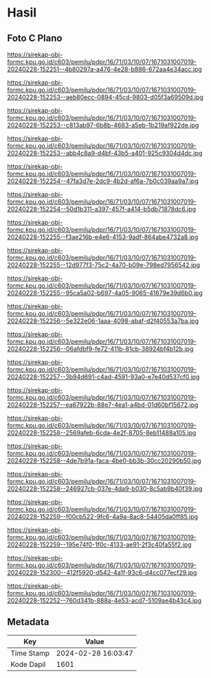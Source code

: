 # Hasil

## Foto C Plano

https://sirekap-obj-formc.kpu.go.id/c603/pemilu/pdpr/16/71/03/10/07/1671031007019-20240228-152251--4b80297a-a476-4e28-b886-672aa4e34acc.jpg

https://sirekap-obj-formc.kpu.go.id/c603/pemilu/pdpr/16/71/03/10/07/1671031007019-20240228-152253--aeb80ecc-0894-45cd-9803-d05f3a69509d.jpg

https://sirekap-obj-formc.kpu.go.id/c603/pemilu/pdpr/16/71/03/10/07/1671031007019-20240228-152253--c813ab97-6b8b-4683-a5eb-1b219af922de.jpg

https://sirekap-obj-formc.kpu.go.id/c603/pemilu/pdpr/16/71/03/10/07/1671031007019-20240228-152253--abb4c8a9-d4bf-43b5-a401-925c9304d4dc.jpg

https://sirekap-obj-formc.kpu.go.id/c603/pemilu/pdpr/16/71/03/10/07/1671031007019-20240228-152254--47fa3d7e-2dc9-4b2d-af6a-7b0c039aa9a7.jpg

https://sirekap-obj-formc.kpu.go.id/c603/pemilu/pdpr/16/71/03/10/07/1671031007019-20240228-152254--50d1b311-a397-457f-a414-b5db71878dc6.jpg

https://sirekap-obj-formc.kpu.go.id/c603/pemilu/pdpr/16/71/03/10/07/1671031007019-20240228-152255--f3ae216b-e4e6-4153-9adf-864abe4732a8.jpg

https://sirekap-obj-formc.kpu.go.id/c603/pemilu/pdpr/16/71/03/10/07/1671031007019-20240228-152255--12d977f3-75c2-4a70-b09e-798ed7956542.jpg

https://sirekap-obj-formc.kpu.go.id/c603/pemilu/pdpr/16/71/03/10/07/1671031007019-20240228-152255--95ca5a02-b697-4a05-9065-41679e39d6b0.jpg

https://sirekap-obj-formc.kpu.go.id/c603/pemilu/pdpr/16/71/03/10/07/1671031007019-20240228-152256--5e322e06-1aaa-4098-abaf-d2f40553a7ba.jpg

https://sirekap-obj-formc.kpu.go.id/c603/pemilu/pdpr/16/71/03/10/07/1671031007019-20240228-152256--06afdbf9-fe72-411b-81cb-38924bf4b12b.jpg

https://sirekap-obj-formc.kpu.go.id/c603/pemilu/pdpr/16/71/03/10/07/1671031007019-20240228-152257--3b94d691-c4ad-4591-93a0-e7e40d537cf0.jpg

https://sirekap-obj-formc.kpu.go.id/c603/pemilu/pdpr/16/71/03/10/07/1671031007019-20240228-152257--ea67922b-88e7-4ea1-a4bd-01d60bf15672.jpg

https://sirekap-obj-formc.kpu.go.id/c603/pemilu/pdpr/16/71/03/10/07/1671031007019-20240228-152258--2569afeb-6cda-4e2f-8705-8eb11488a105.jpg

https://sirekap-obj-formc.kpu.go.id/c603/pemilu/pdpr/16/71/03/10/07/1671031007019-20240228-152258--4de7b91a-faca-4be0-bb3b-30cc20290b50.jpg

https://sirekap-obj-formc.kpu.go.id/c603/pemilu/pdpr/16/71/03/10/07/1671031007019-20240228-152258--246927cb-037e-4da9-b030-8c5ab9b40f39.jpg

https://sirekap-obj-formc.kpu.go.id/c603/pemilu/pdpr/16/71/03/10/07/1671031007019-20240228-152259--f00cb522-9fc6-4a9a-8ac8-54405da0ff85.jpg

https://sirekap-obj-formc.kpu.go.id/c603/pemilu/pdpr/16/71/03/10/07/1671031007019-20240228-152259--195e74f0-1f0c-4133-ae91-2f3c40fa55f2.jpg

https://sirekap-obj-formc.kpu.go.id/c603/pemilu/pdpr/16/71/03/10/07/1671031007019-20240228-152300--412f5920-d542-4a1f-93c6-d4cc077ecf29.jpg

https://sirekap-obj-formc.kpu.go.id/c603/pemilu/pdpr/16/71/03/10/07/1671031007019-20240228-152252--760d341b-888a-4e53-acd7-5109ae4b43c4.jpg


## Metadata

| Key        | Value               |
| ---------- | ------------------- |
| Time Stamp | 2024-02-28 16:03:47 |
| Kode Dapil | 1601                |



